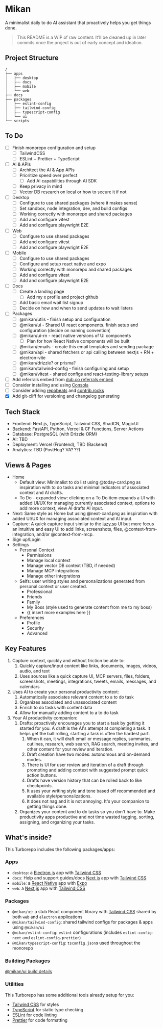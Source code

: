 # Mikan

A minimalist daily to do AI assistant that proactively helps you get things done.

> This README is a WIP of raw content. It'll be cleaned up in later commits once the project is out of early concept and ideation.

## Project Structure

```text
/
├── apps
│   ├── desktop
│   ├── docs
│   ├── mobile
│   └── web
├── docs
├── packages
│   ├── eslint-config
│   ├── tailwind-config
│   ├── typescript-config
│   └── ui
└── scripts
```

## To Do

- [ ] Finish monorepo configuration and setup
  - [ ] TailwindCSS
  - [ ] ESLint + Prettier + TypeScript
- [ ] AI & APIs
  - [ ] Architect the AI & App APIs
  - [ ] Prioritize speed over perfect
    - [ ] Add AI capabilities through AI SDK
  - [ ] Keep privacy in mind
  - [ ] Vector DB research on local or how to secure it if not
- [ ] Desktop
  - [ ] Configure to use shared packages (where it makes sense)
  - [ ] Set sandbox, node integration, dev, and build configs
  - [ ] Working correctly with monorepo and shared packages
  - [ ] Add and configure vitest
  - [ ] Add and configure playwright E2E
- [ ] Web
  - [ ] Configure to use shared packages
  - [ ] Add and configure vitest
  - [ ] Add and configure playwright E2E
- [ ] Mobile
  - [ ] Configure to use shared packages
  - [ ] Configure and setup react native and expo
  - [ ] Working correctly with monorepo and shared packages
  - [ ] Add and configure vitest
  - [ ] Add and configure playwright E2E
- [ ] Docs
  - [ ] Create a landing page
    - [ ] Add my x profile and project github
  - [ ] Add basic email wait list signup
  - [ ] Decide on how and when to send updates to wait listers
- [ ] Packages
  - [ ] @mikan/utils - finish setup and configuration
  - [ ] @mikan/ui - Shared UI react components. finish setup and configuration (decide on naming convention)
  - [ ] @mikan/ui-rn - react native versions of UI components
    - [ ] Plan for how React Native components will be built
  - [ ] @mikan/emails - create this email templates and sending package
  - [ ] @mikan/api - shared fetchers or api calling between nextjs + RN + electron-vite
  - [ ] @mikan/drizzle? or prisma?
  - [ ] @mikan/tailwind-config - finish configuring and setup
  - [ ] @mikan/vitest - shared configs and react-testing-library setups
- [ ] Add referrals embed from [dub.co referrals embed](https://dub.co/docs/sdks/embed/referrals)
- [ ] Consider installing and using [Consola](https://github.com/unjs/consola)
- [ ] Consider adding [repobeats](https://repobeats.axiom.co/) and [contrib.rocks](https://contrib.rocks/)
- [x] Add git-cliff for versioning and changelog generating

## Tech Stack

- Frontend: Next.js, TypeScript, Tailwind CSS, ShadCN, MagicUI
- Backend: FastAPI, Python, Vercel & CF Functions, Server Actions
- Database: PostgreSQL (with Drizzle ORM)
- AI: TBD
- Deployment: Vercel (Frontend), TBD (Backend)
- Analytics: TBD (PostHog? VA? ??)

## Views & Pages

- Home
  - Default view: Minimalist to do list using @today-card.png as inspiration with to do tasks and minimal indicators of associated context and AI drafts.
  - To Do - expanded view: clicking on a To Do item expands a UI with added UI/UX for managing currently associated context, options to add more context, view AI drafts AI input.
- Next: Same style as Home but using @next-card.png as inspiration with added UI/UX for managing associated context and AI input.
- Capture: A quick capture input similar to the [lazy.so](https://lazy.so) UI but more focus an intuitive and easy UI to add links, screenshots, files, @context-from-integration, and/or @context-from-mcp.
- Sign up/Login
- Settings
  - Personal Context
    - Permissions
    - Manage local context
    - Manage vector DB context (TBD, if needed)
    - Manage MCP integrations
    - Manage other integrations
  - Selfs: user writing styles and personalizations generated from personal context or user created.
    - Professional
    - Friends
    - Family
    - My Boss (style used to generate content from me to my boss)
    - {{ insert more examples here }}
  - Preferences
    - Profile
    - Security
    - Advanced

## Key Features

1. Capture context, quickly and without friction be able to:
   1. Quickly capture/input content like links, documents, images, videos, audio, and text
   2. Uses sources like a quick capture UI, MCP servers, files, folders, screenshots, meetings, integrations, tweets, emails, messages, and calendars
2. Uses AI to create your personal productivity context:
   1. Automatically associates relevant content to a to do task
   2. Organizes associated and unassociated content
   3. Enrich to do tasks with content data
   4. Allow for manually adding content to a to do task
3. Your AI productivity companion:
   1. Drafts: proactively encourages you to start a task by getting it started for you. A draft is the AI's attempt at completing a task. It helps get the ball rolling, starting a task is often the hardest part.
      1. When it can, it will draft email or message replies, summaries, outlines, research, web search, RAG search, meeting invites, and other content for your review and iteration.
      2. Draft creation have two modes: autonomous and on-demand modes.
      3. There is UI for user review and iteration of a draft through prompting and adding context with suggested prompt quick action buttons.
      4. Drafts have version history that can be rolled back to like checkpoints.
      5. It uses your writing style and tone based off recommended and available style/personalizations.
      6. It does not nag and it is not annoying. It's your companion to getting things done.
   2. Organizes your content and to do tasks so you don't have to. Make productivity apps productive and not time wasted tagging, sorting, assigning, and organizing your tasks.

## What's inside?

This Turborepo includes the following packages/apps:

### Apps

- `desktop`: a [Electron.js](https://electronjs.org/) app with [Tailwind CSS](https://tailwindcss.com/)
- `docs`: Help and support guides/docs [Next.js](https://nextjs.org/) app with [Tailwind CSS](https://tailwindcss.com/)
- `mobile`: a [React Native](https://reactnative.dev/) app with [Expo](https://expo.dev/)
- `web`: a [Next.js](https://nextjs.org/) app with [Tailwind CSS](https://tailwindcss.com/)

### Packages

- `@mikan/ui`: a stub React component library with [Tailwind CSS](https://tailwindcss.com/) shared by both `web` and `electron` applications
- `@mikan/tailwind-config`: shared tailwind configs for packages & apps using `@mikan/ui`
- `@mikan/eslint-config`: `eslint` configurations (includes `eslint-config-next` and `eslint-config-prettier`)
- `@mikan/typescript-config`: `tsconfig.json`s used throughout the monorepo

### Building Packages

[@mikan/ui build details](./packages/ui/README.md)

### Utilities

This Turborepo has some additional tools already setup for you:

- [Tailwind CSS](https://tailwindcss.com/) for styles
- [TypeScript](https://www.typescriptlang.org/) for static type checking
- [ESLint](https://eslint.org/) for code linting
- [Prettier](https://prettier.io) for code formatting
